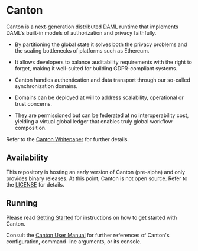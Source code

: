 # Canton

Canton is a next-generation distributed DAML runtime that implements DAML's built-in models of authorization and
privacy faithfully.

* By partitioning the global state it solves both the privacy problems and the scaling bottlenecks of platforms such as
  Ethereum.

* It allows developers to balance auditability requirements with the right to forget, making it well-suited for building
  GDPR-compliant systems.

* Canton handles authentication and data transport through our so-called synchronization domains.

* Domains can be deployed at will to address scalability, operational or trust concerns.

* They are permissioned but can be federated at no interoperability cost, yielding a virtual global ledger that enables
  truly global workflow composition.

Refer to the [Canton Whitepaper](https://www.canton.io/publications/canton-whitepaper.pdf) for further details.

## Availability

This repository is hosting an early version of Canton (pre-alpha) and only
provides binary releases. At this point, Canton is not open source. Refer to the
[LICENSE](LICENSE.txt) for details.

## Running

Please read [Getting
Started](https://www.canton.io/docs/stable/user-manual/tutorials/getting_started.html)
for instructions on how to get started with Canton.

Consult the [Canton User
Manual](https://www.canton.io/docs/stable/user-manual/index.html) for further
references of Canton's configuration, command-line arguments, or its console.
